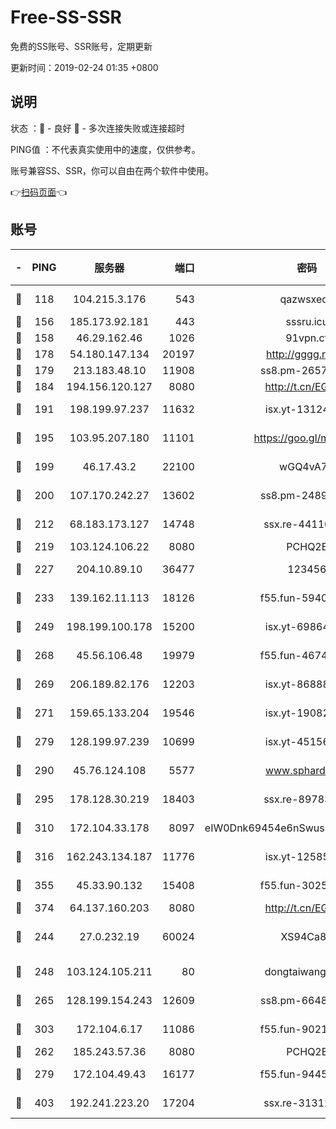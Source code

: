 # Free-SS-SSR

免费的SS账号、SSR账号，定期更新

更新时间：2019-02-24 01:35 +0800

## 说明

状态     ：🙂 - 良好 🙁 - 多次连接失败或连接超时

PING值   ：不代表真实使用中的速度，仅供参考。

账号兼容SS、SSR，你可以自由在两个软件中使用。

👉[扫码页面](https://liesauer.github.io/free-ss-ssr.github.io/)👈

## 账号

|-|PING|服务器|端口|密码|加密方式|区域|
|:----:|:----:|:-----:|-----:|:----:|:----:|:----:|
|🙂|118|104.215.3.176|543|qazwsxedc|aes-256-gcm|JP|
|🙂|156|185.173.92.181|443|sssru.icu|rc4-md5|RU|
|🙂|158|46.29.162.46|1026|91vpn.cf|rc4-md5|RU|
|🙂|178|54.180.147.134|20197|http://gggg.rocks|chacha20|KR|
|🙂|179|213.183.48.10|11908|ss8.pm-26579445|rc4-md5|RU|
|🙂|184|194.156.120.127|8080|http://t.cn/EGJIyrl|rc4-md5|RU|
|🙂|191|198.199.97.237|11632|isx.yt-13124649|aes-256-cfb|US|
|🙂|195|103.95.207.180|11101|https://goo.gl/m1zu1p|chacha20-ietf|CN|
|🙂|199|46.17.43.2|22100|wGQ4vA7D|aes-256-gcm|RU|
|🙂|200|107.170.242.27|13602|ss8.pm-24894084|aes-256-cfb|US|
|🙂|212|68.183.173.127|14748|ssx.re-44110237|aes-256-cfb|US|
|🙂|219|103.124.106.22|8080|PCHQ2E|rc4-md5|US|
|🙂|227|204.10.89.10|36477|123456|aes-256-cfb|US|
|🙂|233|139.162.11.113|18126|f55.fun-59408328|aes-256-cfb|SG|
|🙂|249|198.199.100.178|15200|isx.yt-69864380|aes-256-cfb|US|
|🙂|268|45.56.106.48|19979|f55.fun-46740647|aes-256-cfb|US|
|🙂|269|206.189.82.176|12203|isx.yt-86888491|aes-256-cfb|SG|
|🙂|271|159.65.133.204|19546|isx.yt-19082331|aes-256-cfb|SG|
|🙂|279|128.199.97.239|10699|isx.yt-45156697|aes-256-cfb|SG|
|🙂|290|45.76.124.108|5577|www.sphard.com|aes-256-cfb|AU|
|🙂|295|178.128.30.219|18403|ssx.re-89783245|aes-256-cfb|SG|
|🙂|310|172.104.33.178|8097|eIW0Dnk69454e6nSwuspv9DmS201tQ0D|aes-256-cfb|SG|
|🙂|316|162.243.134.187|11776|isx.yt-12585814|aes-256-cfb|US|
|🙂|355|45.33.90.132|15408|f55.fun-30254973|aes-256-cfb|US|
|🙂|374|64.137.160.203|8080|http://t.cn/EGJIyrl|rc4-md5|CA|
|🙂|244|27.0.232.19|60024|XS94Ca8K|xchacha20-ietf-poly1305|HK|
|🙂|248|103.124.105.211|80|dongtaiwang.com|aes-256-cfb|US|
|🙂|265|128.199.154.243|12609|ss8.pm-66482208|aes-256-cfb|SG|
|🙂|303|172.104.6.17|11086|f55.fun-90218107|aes-256-cfb|US|
|🙁|262|185.243.57.36|8080|PCHQ2E|rc4-md5|US|
|🙁|279|172.104.49.43|16177|f55.fun-94458242|aes-256-cfb|SG|
|🙁|403|192.241.223.20|17204|ssx.re-31312379|aes-256-cfb|US|
